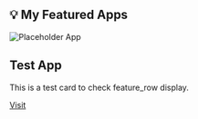 ## 💡 My Featured Apps

<div class="feature__wrapper">
  <div class="feature__item">
    <div class="archive__item">
      <div class="archive__item-teaser">
        <img src="https://via.placeholder.com/300x150.png?text=Test+App" alt="Placeholder App">
      </div>
      <div class="archive__item-body">
        <h2 class="archive__item-title">Test App</h2>
        <div class="archive__item-excerpt">This is a test card to check feature_row display.</div>
        <p><a href="https://example.com" class="btn btn--primary">Visit</a></p>
      </div>
    </div>
  </div>
</div>
